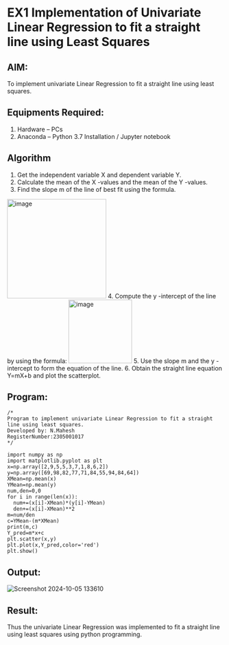 # EX1 Implementation of Univariate Linear Regression to fit a straight line using Least Squares
## AIM:
To implement univariate Linear Regression to fit a straight line using least squares.

## Equipments Required:
1. Hardware – PCs
2. Anaconda – Python 3.7 Installation / Jupyter notebook

## Algorithm
1. Get the independent variable X and dependent variable Y.
2. Calculate the mean of the X -values and the mean of the Y -values.
3. Find the slope m of the line of best fit using the formula. 
<img width="231" alt="image" src="https://user-images.githubusercontent.com/93026020/192078527-b3b5ee3e-992f-46c4-865b-3b7ce4ac54ad.png">
4. Compute the y -intercept of the line by using the formula:
<img width="148" alt="image" src="https://user-images.githubusercontent.com/93026020/192078545-79d70b90-7e9d-4b85-9f8b-9d7548a4c5a4.png">
5. Use the slope m and the y -intercept to form the equation of the line.
6. Obtain the straight line equation Y=mX+b and plot the scatterplot.

## Program:
```
/*
Program to implement univariate Linear Regression to fit a straight line using least squares.
Developed by: N.Mahesh
RegisterNumber:2305001017  
*/

import numpy as np
import matplotlib.pyplot as plt
x=np.array([2,9,5,5,3,7,1,8,6,2])
y=np.array([69,98,82,77,71,84,55,94,84,64])
XMean=np.mean(x)
YMean=np.mean(y)
num,den=0,0
for i in range(len(x)):
  num+=(x[i]-XMean)*(y[i]-YMean)
  den+=(x[i]-XMean)**2
m=num/den
c=YMean-(m*XMean)
print(m,c)
Y_pred=m*x+c
plt.scatter(x,y)
plt.plot(x,Y_pred,color='red')
plt.show()
```

## Output:
![Screenshot 2024-10-05 133610](https://github.com/user-attachments/assets/dca1db8d-ddeb-4733-b2ad-d44b1f9bed6e)



## Result:
Thus the univariate Linear Regression was implemented to fit a straight line using least squares using python programming.
